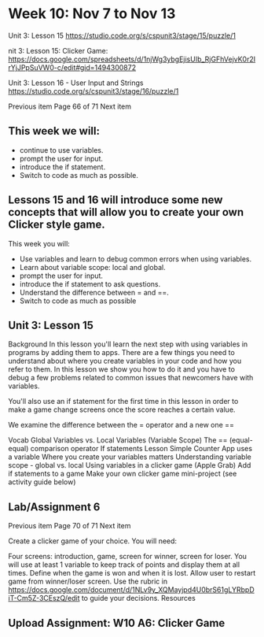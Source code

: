 # Week 10: Nov 7 to Nov 13  
Unit 3: Lesson 15  <https://studio.code.org/s/cspunit3/stage/15/puzzle/1>

nit 3: Lesson 15: Clicker Game: <https://docs.google.com/spreadsheets/d/1njWg3ybgEjisUIb_RjGFhVejvK0r2IrYjJPpSuVW0-c/edit#gid=1494300872>

 Unit 3: Lesson 16 - User Input and Strings <https://studio.code.org/s/cspunit3/stage/16/puzzle/1>

Previous item Page 66 of 71  Next item


## This week we will:

- continue to use variables.
- prompt the user for input.
- introduce the if statement.
- Switch to code as much as possible.

## Lessons 15 and 16 will introduce some new concepts that will allow you to create your own Clicker style game.
This week you will:
- Use variables and learn to debug common errors when using variables. 
- Learn about variable scope: local and global. 
- prompt the user for input.
- introduce the if statement to ask questions.  
- Understand the difference between = and ==.
- Switch to code as much as possible

## Unit 3: Lesson 15


Background
In this lesson you'll learn the next step with using variables in programs by adding them to apps. 
There are a few things you need to understand about where you create variables in your code and how you refer to them. 
In this lesson we show you how to do it and you have to debug a few problems related to common issues that newcomers have with variables.

You'll also use an if statement for the first time in this lesson in order to make a game change screens once the score reaches a certain value.

We examine the difference between the = operator and a new one ==

Vocab
Global Variables vs. Local Variables (Variable Scope)
The == (equal-equal) comparison operator
If statements
Lesson
Simple Counter App uses a variable
Where you create your variables matters
Understanding variable scope - global vs. local
Using variables in a clicker game (Apple Grab)
Add if statements to a game
Make your own clicker game mini-project (see activity guide below)

## Lab/Assignment 6  
Previous item Page 70 of 71  Next item


Create a clicker game of your choice.  You will need:

Four screens: introduction, game, screen for winner, screen for loser.
You will use at least 1 variable to keep track of points and display them at all times.
Define when the game is won and when it is lost.
Allow user to restart game from winner/loser screen.
Use the rubric in https://docs.google.com/document/d/1NLv9y_XQMayjpd4U0brS61gLYRbpDiT-Cm5Z-3CEszQ/edit to guide your decisions.
Resources

## Upload Assignment: W10 A6: Clicker Game  



